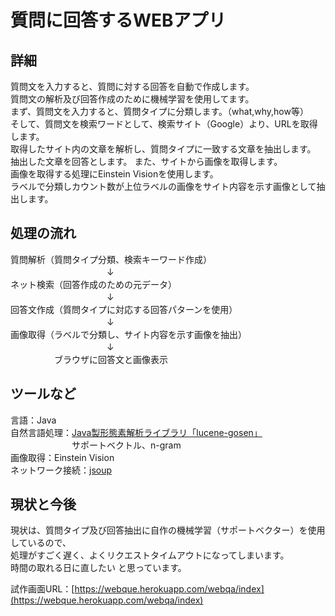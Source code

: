 # 質問に回答するWEBアプリ

## 詳細
質問文を入力すると、質問に対する回答を自動で作成します。  
質問文の解析及び回答作成のために機械学習を使用してます。  
まず、質問文を入力すると、質問タイプに分類します。（what,why,how等）  
そして、質問文を検索ワードとして、検索サイト（Google）より、URLを取得します。  
取得したサイト内の文章を解析し、質問タイプに一致する文章を抽出します。  
抽出した文章を回答とします。 また、サイトから画像を取得します。  
画像を取得する処理にEinstein Visionを使用します。  
ラベルで分類しカウント数が上位ラベルの画像をサイト内容を示す画像として抽出します。

## 処理の流れ
質問解析（質問タイプ分類、検索キーワード作成）  
　　　　　　　　　　　↓  
ネット検索（回答作成のための元データ）   
　　　　　　　　　　　↓  
回答文作成（質問タイプに対応する回答パターンを使用）  
　　　　　　　　　　　↓  
画像取得（ラベルで分類し、サイト内容を示す画像を抽出）  
　　　　　　　　　　　↓  
　　　　　ブラウザに回答文と画像表示  

## ツールなど
言語：Java  
自然言語処理：[Java製形態素解析ライブラリ「lucene-gosen」](http://www.mwsoft.jp/programming/munou/lucene_gosen.html)  
 　　　　　　　サポートベクトル、n-gram  
画像取得：Einstein Vision  
ネットワーク接続：[jsoup](http://qiita.com/opengl-8080/items/d4864bbc335d1e99a2d7)

## 現状と今後
現状は、質問タイプ及び回答抽出に自作の機械学習（サポートベクター）を使用しているので、  
処理がすごく遅く、よくリクエストタイムアウトになってしまいます。  
時間の取れる日に直したい と思っています。        

試作画面URL：[https://webque.herokuapp.com/webqa/index](https://webque.herokuapp.com/webqa/index)